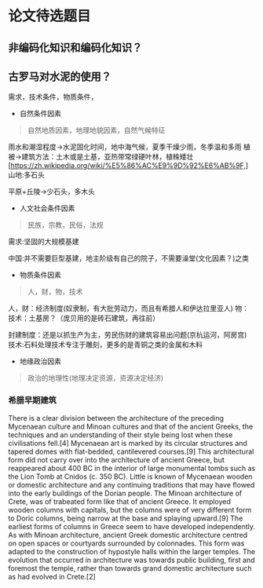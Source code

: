 # 论文待选题目
## 非编码化知识和编码化知识？
## 古罗马对水泥的使用？
需求，技术条件，物质条件，
* 自然条件因素
> 自然地质因素，地理地貌因素，自然气候特征

雨水和潮湿程度->水泥固化时间，地中海气候，夏季干燥少雨，冬季温和多雨
植被->建筑方法：土木或是土基，亚热带常绿硬叶林，植株矮壮[https://zh.wikipedia.org/wiki/%E5%86%AC%E9%9D%92%E6%AB%9F,]
山地:多石头

平原+丘陵->少石头，多木头

* 人文社会条件因素
> 民族，宗教，民俗，法规

需求:坚固的大规模基建

中国:并不需要巨型基建，地主阶级有自己的院子，不需要澡堂(文化因素？)之类

* 物质条件因素
> 人，财，物，技术

人，财：经济制度(奴隶制，有大批劳动力，而且有希腊人和伊达拉里亚人)
物：
技术：土基房？（庞贝用的是砖石建筑，再往前）

封建制度：还是以抓生产为主，劳民伤财的建筑容易出问题(京杭运河，阿房宫)
技术:石料处理技术专注于雕刻，更多的是青铜之类的金属和木料

* 地缘政治因素
> 政治的地理性(地理决定资源，资源决定经济)


### 希腊早期建筑
There is a clear division between the architecture of the preceding Mycenaean culture and Minoan cultures and that of the ancient Greeks, the techniques and an understanding of their style being lost when these civilisations fell.[4]
Mycenaean art is marked by its circular structures and tapered domes with flat-bedded, cantilevered courses.[9] This architectural form did not carry over into the architecture of ancient Greece, but reappeared about 400 BC in the interior of large monumental tombs such as the Lion Tomb at Cnidos (c. 350 BC). Little is known of Mycenaean wooden or domestic architecture and any continuing traditions that may have flowed into the early buildings of the Dorian people.
The Minoan architecture of Crete, was of trabeated form like that of ancient Greece. It employed wooden columns with capitals, but the columns were of very different form to Doric columns, being narrow at the base and splaying upward.[9] The earliest forms of columns in Greece seem to have developed independently. As with Minoan architecture, ancient Greek domestic architecture centred on open spaces or courtyards surrounded by colonnades. This form was adapted to the construction of hypostyle halls within the larger temples. The evolution that occurred in architecture was towards public building, first and foremost the temple, rather than towards grand domestic architecture such as had evolved in Crete.[2]
